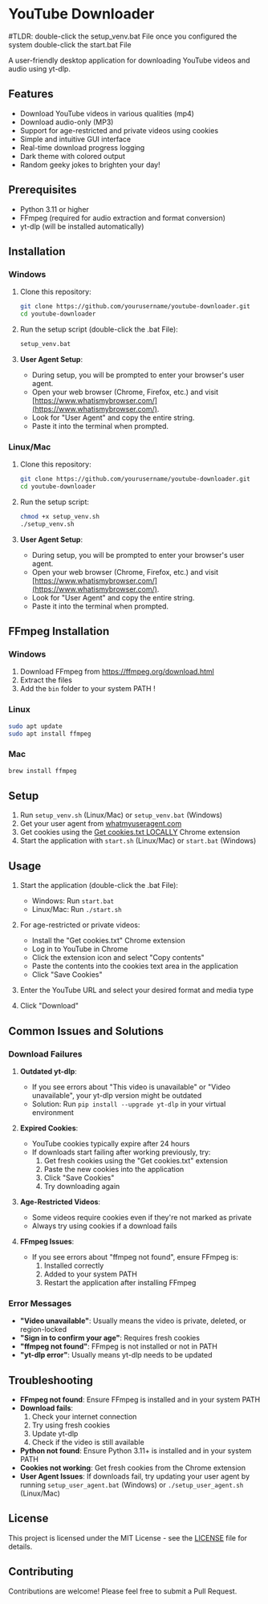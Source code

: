 # YouTube Downloader

#TLDR: double-click the setup_venv.bat File once you configured the system double-click the start.bat File

A user-friendly desktop application for downloading YouTube videos and audio using yt-dlp.

## Features

- Download YouTube videos in various qualities (mp4)
- Download audio-only (MP3)
- Support for age-restricted and private videos using cookies
- Simple and intuitive GUI interface
- Real-time download progress logging
- Dark theme with colored output
- Random geeky jokes to brighten your day!

## Prerequisites

- Python 3.11 or higher
- FFmpeg (required for audio extraction and format conversion)
- yt-dlp (will be installed automatically)

## Installation

### Windows

1. Clone this repository:
   ```bash
   git clone https://github.com/yourusername/youtube-downloader.git
   cd youtube-downloader
   ```

2. Run the setup script (double-click the .bat File):
   ```bash
   setup_venv.bat
   ```

3. **User Agent Setup**:
   - During setup, you will be prompted to enter your browser's user agent.
   - Open your web browser (Chrome, Firefox, etc.) and visit [https://www.whatismybrowser.com/](https://www.whatismybrowser.com/).
   - Look for "User Agent" and copy the entire string.
   - Paste it into the terminal when prompted.

### Linux/Mac

1. Clone this repository:
   ```bash
   git clone https://github.com/yourusername/youtube-downloader.git
   cd youtube-downloader
   ```

2. Run the setup script:
   ```bash
   chmod +x setup_venv.sh
   ./setup_venv.sh
   ```

3. **User Agent Setup**:
   - During setup, you will be prompted to enter your browser's user agent.
   - Open your web browser (Chrome, Firefox, etc.) and visit [https://www.whatismybrowser.com/](https://www.whatismybrowser.com/).
   - Look for "User Agent" and copy the entire string.
   - Paste it into the terminal when prompted.

## FFmpeg Installation

### Windows
1. Download FFmpeg from https://ffmpeg.org/download.html
2. Extract the files
3. Add the `bin` folder to your system PATH !

### Linux
```bash
sudo apt update
sudo apt install ffmpeg
```

### Mac
```bash
brew install ffmpeg
```

## Setup

1. Run `setup_venv.sh` (Linux/Mac) or `setup_venv.bat` (Windows)
2. Get your user agent from [whatmyuseragent.com](https://whatmyuseragent.com/)
3. Get cookies using the [Get cookies.txt LOCALLY](https://chromewebstore.google.com/detail/cclelndahbckbenkjhflpdbgdldlbecc?utm_source=item-share-cb) Chrome extension
4. Start the application with `start.sh` (Linux/Mac) or `start.bat` (Windows)

## Usage

1. Start the application (double-click the .bat File):
   - Windows: Run `start.bat`
   - Linux/Mac: Run `./start.sh`

2. For age-restricted or private videos:
   - Install the "Get cookies.txt" Chrome extension
   - Log in to YouTube in Chrome
   - Click the extension icon and select "Copy contents"
   - Paste the contents into the cookies text area in the application
   - Click "Save Cookies"

3. Enter the YouTube URL and select your desired format and media type
4. Click "Download"

## Common Issues and Solutions

### Download Failures

1. **Outdated yt-dlp**:
   - If you see errors about "This video is unavailable" or "Video unavailable", your yt-dlp version might be outdated
   - Solution: Run `pip install --upgrade yt-dlp` in your virtual environment

2. **Expired Cookies**:
   - YouTube cookies typically expire after 24 hours
   - If downloads start failing after working previously, try:
     1. Get fresh cookies using the "Get cookies.txt" extension
     2. Paste the new cookies into the application
     3. Click "Save Cookies"
     4. Try downloading again

3. **Age-Restricted Videos**:
   - Some videos require cookies even if they're not marked as private
   - Always try using cookies if a download fails

4. **FFmpeg Issues**:
   - If you see errors about "ffmpeg not found", ensure FFmpeg is:
     1. Installed correctly
     2. Added to your system PATH
     3. Restart the application after installing FFmpeg

### Error Messages

- **"Video unavailable"**: Usually means the video is private, deleted, or region-locked
- **"Sign in to confirm your age"**: Requires fresh cookies
- **"ffmpeg not found"**: FFmpeg is not installed or not in PATH
- **"yt-dlp error"**: Usually means yt-dlp needs to be updated

## Troubleshooting

- **FFmpeg not found**: Ensure FFmpeg is installed and in your system PATH
- **Download fails**: 
  1. Check your internet connection
  2. Try using fresh cookies
  3. Update yt-dlp
  4. Check if the video is still available
- **Python not found**: Ensure Python 3.11+ is installed and in your system PATH
- **Cookies not working**: Get fresh cookies from the Chrome extension
- **User Agent Issues**: If downloads fail, try updating your user agent by running `setup_user_agent.bat` (Windows) or `./setup_user_agent.sh` (Linux/Mac)

## License

This project is licensed under the MIT License - see the [LICENSE](LICENSE) file for details.

## Contributing

Contributions are welcome! Please feel free to submit a Pull Request. 
